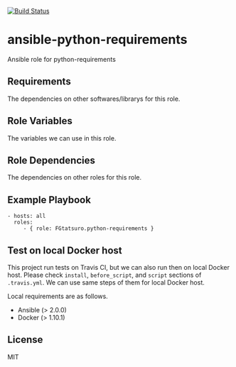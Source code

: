 [![Build Status](https://travis-ci.org/FGtatsuro/ansible-python-requirements.svg?branch=master)](https://travis-ci.org/FGtatsuro/ansible-python-requirements)

ansible-python-requirements
====================================

Ansible role for python-requirements

Requirements
------------

The dependencies on other softwares/librarys for this role.

Role Variables
--------------

The variables we can use in this role.

Role Dependencies
-----------------

The dependencies on other roles for this role.

Example Playbook
----------------

    - hosts: all
      roles:
         - { role: FGtatsuro.python-requirements }

Test on local Docker host
-------------------------

This project run tests on Travis CI, but we can also run then on local Docker host.
Please check `install`, `before_script`, and `script` sections of `.travis.yml`. 
We can use same steps of them for local Docker host.

Local requirements are as follows.

- Ansible (> 2.0.0)
- Docker (> 1.10.1)


License
-------

MIT
